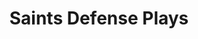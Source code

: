 ---
layout: playbook
title: Saints Defense Plays
team: saints
unit: defense
permalink: /saints/defense/
---